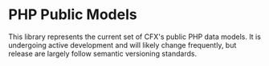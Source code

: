 PHP Public Models
=======================================================================

This library represents the current set of CFX's public PHP data models. It is undergoing active development
and will likely change frequently, but release are largely follow semantic versioning standards.

